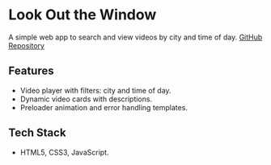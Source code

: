 # Look Out the Window

A simple web app to search and view videos by city and time of day.
[GitHub Repository](https://github.com/lananolana/posmotri_v_okno)

## Features
- Video player with filters: city and time of day.
- Dynamic video cards with descriptions.
- Preloader animation and error handling templates.

## Tech Stack
- HTML5, CSS3, JavaScript.